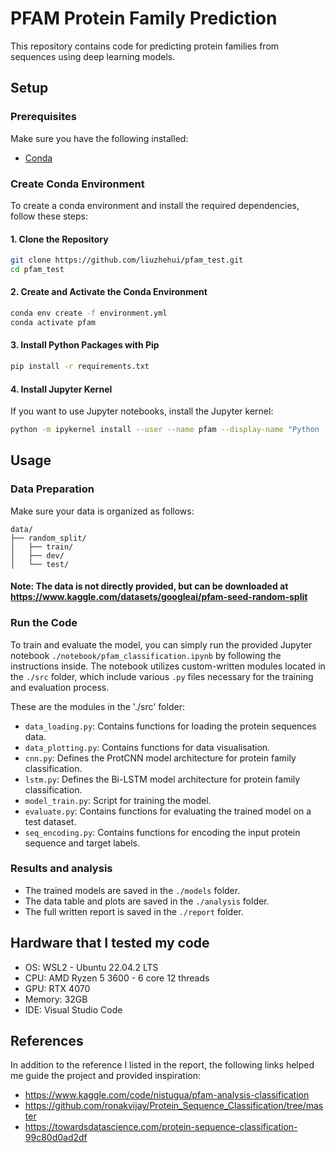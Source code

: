 # PFAM Protein Family Prediction

This repository contains code for predicting protein families from sequences using deep learning models.

## Setup

### Prerequisites

Make sure you have the following installed:
- [Conda](https://docs.conda.io/projects/conda/en/latest/user-guide/install/index.html)

### Create Conda Environment

To create a conda environment and install the required dependencies, follow these steps:

#### 1. Clone the Repository

```bash
git clone https://github.com/liuzhehui/pfam_test.git
cd pfam_test
```

#### 2. Create and Activate the Conda Environment
```bash
conda env create -f environment.yml
conda activate pfam
```


#### 3. Install Python Packages with Pip

```bash
pip install -r requirements.txt
```

#### 4. Install Jupyter Kernel

If you want to use Jupyter notebooks, install the Jupyter kernel:

```bash
python -m ipykernel install --user --name pfam --display-name "Python (pfam)"
```

## Usage

### Data Preparation

Make sure your data is organized as follows:
```
data/
├── random_split/
│   ├── train/
│   ├── dev/
│   └── test/
```


#### Note: The data is not directly provided, but can be downloaded at https://www.kaggle.com/datasets/googleai/pfam-seed-random-split

### Run the Code

To train and evaluate the model, you can simply run the provided Jupyter notebook `./notebook/pfam_classification.ipynb` by following the instructions inside. 
The notebook utilizes custom-written modules located in the `./src` folder, which include various `.py` files necessary for the training and evaluation process.

These are the modules in the './src' folder:

- `data_loading.py`: Contains functions for loading the protein sequences data.
- `data_plotting.py`: Contains functions for data visualisation.
- `cnn.py`: Defines the ProtCNN model architecture for protein family classification.
- `lstm.py`: Defines the Bi-LSTM model architecture for protein family classification.
- `model_train.py`: Script for training the model.
- `evaluate.py`: Contains functions for evaluating the trained model on a test dataset.
- `seq_encoding.py`: Contains functions for encoding the input protein sequence and target labels.

### Results and analysis
- The trained models are saved in the `./models` folder.
- The data table and plots are saved in the `./analysis` folder.
- The full written report is saved in the `./report` folder.

## Hardware that I tested my code

- OS: WSL2 - Ubuntu 22.04.2 LTS
- CPU: AMD Ryzen 5 3600 - 6 core 12 threads
- GPU: RTX 4070
- Memory: 32GB
- IDE: Visual Studio Code 

## References

In addition to the reference I listed in the report, the following links helped me guide the project and provided inspiration:
- https://www.kaggle.com/code/nistugua/pfam-analysis-classification
- https://github.com/ronakvijay/Protein_Sequence_Classification/tree/master
- https://towardsdatascience.com/protein-sequence-classification-99c80d0ad2df